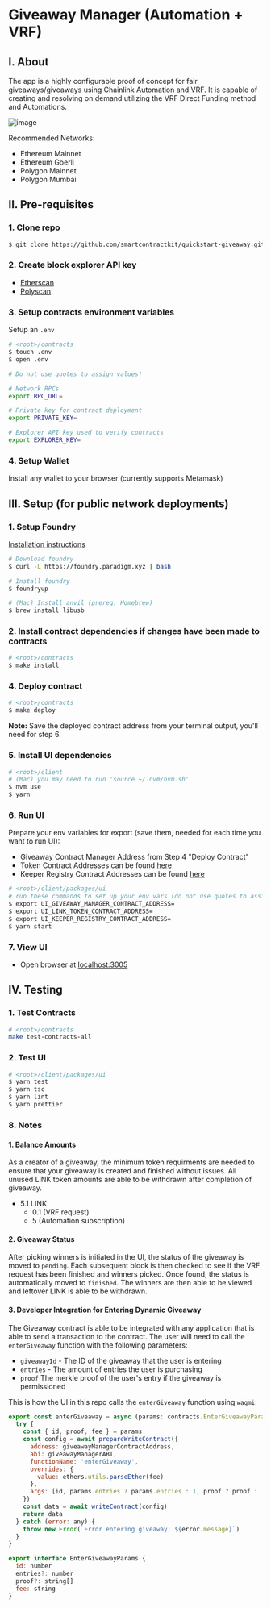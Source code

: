 # Giveaway Manager (Automation + VRF)

## I. About

The app is a highly configurable proof of concept for fair giveaways/giveaways using Chainlink Automation and VRF. It is capable of creating and resolving on demand utilizing the VRF Direct Funding method and Automations.

![image]()

Recommended Networks:

- Ethereum Mainnet
- Ethereum Goerli
- Polygon Mainnet
- Polygon Mumbai

## II. Pre-requisites

### 1. Clone repo

```bash
$ git clone https://github.com/smartcontractkit/quickstart-giveaway.git
```

### 2. Create block explorer API key

- [Etherscan](https://docs.etherscan.io/getting-started/viewing-api-usage-statistics)
- [Polyscan](https://docs.polygonscan.com/getting-started/viewing-api-usage-statistics)

### 3. Setup contracts environment variables

Setup an `.env`

```bash
# <root>/contracts
$ touch .env
$ open .env
```

```bash
# Do not use quotes to assign values!

# Network RPCs
export RPC_URL=

# Private key for contract deployment
export PRIVATE_KEY=

# Explorer API key used to verify contracts
export EXPLORER_KEY=
```

### 4. Setup Wallet

Install any wallet to your browser (currently supports Metamask)

## III. Setup (for public network deployments)

### 1. Setup Foundry

[Installation instructions](https://book.getfoundry.sh/getting-started/installation)

```bash
# Download foundry
$ curl -L https://foundry.paradigm.xyz | bash

# Install foundry
$ foundryup

# (Mac) Install anvil (prereq: Homebrew)
$ brew install libusb
```

### 2. Install contract dependencies if changes have been made to contracts

```bash
# <root>/contracts
$ make install
```

### 4. Deploy contract

```bash
# <root>/contracts
$ make deploy
```

**Note:** Save the deployed contract address from your terminal output, you'll need for step 6.

### 5. Install UI dependencies

```bash
# <root>/client
# (Mac) you may need to run 'source ~/.nvm/nvm.sh'
$ nvm use
$ yarn
```

### 6. Run UI

Prepare your env variables for export (save them, needed for each time you want to run UI):

- Giveaway Contract Manager Address from Step 4 "Deploy Contract"
- Token Contract Addresses can be found [here](https://docs.chain.link/resources/link-token-contracts)
- Keeper Registry Contract Addresses can be found [here](https://docs.chain.link/chainlink-automation/supported-networks/)

```bash
# <root>/client/packages/ui
# run these commands to set up your env vars (do not use quotes to assign values):
$ export UI_GIVEAWAY_MANAGER_CONTRACT_ADDRESS=
$ export UI_LINK_TOKEN_CONTRACT_ADDRESS=
$ export UI_KEEPER_REGISTRY_CONTRACT_ADDRESS=
$ yarn start
```

### 7. View UI

- Open browser at [localhost:3005](localhost:3005)

## IV. Testing

### 1. Test Contracts

```bash
# <root>/contracts
make test-contracts-all
```

### 2. Test UI

```bash
# <root>/client/packages/ui
$ yarn test
$ yarn tsc
$ yarn lint
$ yarn prettier
```

### 8. Notes

#### 1. Balance Amounts

As a creator of a giveaway, the minimum token requirments are needed to ensure that your giveaway is created and finished without issues. All unused LINK token amounts are able to be withdrawn after completion of giveaway.

- 5.1 LINK
  - 0.1 (VRF request)
  - 5 (Automation subscription)

#### 2. Giveaway Status

After picking winners is initiated in the UI, the status of the giveaway is moved to `pending`. Each subsequent block is then checked to see if the VRF request has been finished and winners picked. Once found, the status is automatically moved to `finished`. The winners are then able to be viewed and leftover LINK is able to be withdrawn.

#### 3. Developer Integration for Entering Dynamic Giveaway

The Giveaway contract is able to be integrated with any application that is able to send a transaction to the contract. The user will need to call the `enterGiveaway` function with the following parameters:

- `giveawayId` - The ID of the giveaway that the user is entering
- `entries` - The amount of entries the user is purchasing
- `proof` The merkle proof of the user's entry if the giveaway is permissioned

This is how the UI in this repo calls the `enterGiveaway` function using `wagmi`:

```javascript
export const enterGiveaway = async (params: contracts.EnterGiveawayParams) => {
  try {
    const { id, proof, fee } = params
    const config = await prepareWriteContract({
      address: giveawayManagerContractAddress,
      abi: giveawayManagerABI,
      functionName: 'enterGiveaway',
      overrides: {
        value: ethers.utils.parseEther(fee)
      },
      args: [id, params.entries ? params.entries : 1, proof ? proof : []]
    })
    const data = await writeContract(config)
    return data
  } catch (error: any) {
    throw new Error(`Error entering giveaway: ${error.message}`)
  }
}

export interface EnterGiveawayParams {
  id: number
  entries?: number
  proof?: string[]
  fee: string
}
```

